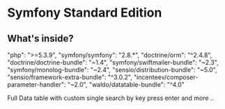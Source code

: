 Symfony Standard Edition
========================

What's inside?
--------------

"php": ">=5.3.9",
"symfony/symfony": "2.8.*",
"doctrine/orm": "^2.4.8",
"doctrine/doctrine-bundle": "~1.4",
"symfony/swiftmailer-bundle": "~2.3",
"symfony/monolog-bundle": "~2.4",
"sensio/distribution-bundle": "~5.0",
"sensio/framework-extra-bundle": "^3.0.2",
"incenteev/composer-parameter-handler": "~2.0",
"waldo/datatable-bundle": "^4.0"
  
  
  
Full Data table with custom single search by key press enter  and more ..